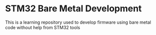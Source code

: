 # STM32 Bare Metal Development

This is a learning repository used to develop firmware using bare metal code
without help from STM32 tools